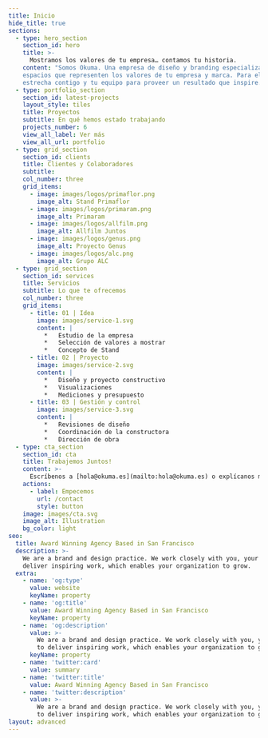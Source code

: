 ```yaml
---
title: Inicio
hide_title: true
sections:
  - type: hero_section
    section_id: hero
    title: >-
      Mostramos los valores de tu empresa… contamos tu historia.
    content: "Somos Okuma. Una empresa de diseño y branding especializada en Stands. Nuestro objetivo es proveer
    espacios que representen los valores de tu empresa y marca. Para ello trabajamos de manera
    estrecha contigo y tu equipo para proveer un resultado que inspire. \_[Hablemos](https://preview--okuma-landing-02-d5e3a.stackbit.dev/contact/).\n"
  - type: portfolio_section
    section_id: latest-projects
    layout_style: tiles
    title: Proyectos
    subtitle: En qué hemos estado trabajando
    projects_number: 6
    view_all_label: Ver más
    view_all_url: portfolio
  - type: grid_section
    section_id: clients
    title: Clientes y Colaboradores
    subtitle: 
    col_number: three
    grid_items:
      - image: images/logos/primaflor.png
        image_alt: Stand Primaflor
      - image: images/logos/primaram.png
        image_alt: Primaram 
      - image: images/logos/allfilm.png
        image_alt: Allfilm Juntos
      - image: images/logos/genus.png
        image_alt: Proyecto Genus
      - image: images/logos/alc.png
        image_alt: Grupo ALC
  - type: grid_section
    section_id: services
    title: Servicios
    subtitle: Lo que te ofrecemos
    col_number: three
    grid_items:
      - title: 01 | Idea
        image: images/service-1.svg
        content: |
          *   Estudio de la empresa
          *   Selección de valores a mostrar
          *   Concepto de Stand
      - title: 02 | Proyecto
        image: images/service-2.svg
        content: |
          *   Diseño y proyecto constructivo
          *   Visualizaciones
          *   Mediciones y presupuesto
      - title: 03 | Gestión y control
        image: images/service-3.svg
        content: |
          *   Revisiones de diseño
          *   Coordinación de la constructora
          *   Dirección de obra
  - type: cta_section
    section_id: cta
    title: Trabajemos Juntos!
    content: >-
      Escríbenos a [hola@okuma.es](mailto:hola@okuma.es) o explícanos más sobre tu proyecto pulsando a continuación.
    actions:
      - label: Empecemos
        url: /contact
        style: button
    image: images/cta.svg
    image_alt: Illustration
    bg_color: light
seo:
  title: Award Winning Agency Based in San Francisco
  description: >-
    We are a brand and design practice. We work closely with you, your team to
    deliver inspiring work, which enables your organization to grow.
  extra:
    - name: 'og:type'
      value: website
      keyName: property
    - name: 'og:title'
      value: Award Winning Agency Based in San Francisco
      keyName: property
    - name: 'og:description'
      value: >-
        We are a brand and design practice. We work closely with you, your team
        to deliver inspiring work, which enables your organization to grow.
      keyName: property
    - name: 'twitter:card'
      value: summary
    - name: 'twitter:title'
      value: Award Winning Agency Based in San Francisco
    - name: 'twitter:description'
      value: >-
        We are a brand and design practice. We work closely with you, your team
        to deliver inspiring work, which enables your organization to grow.
layout: advanced
---
```


